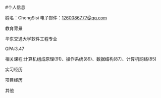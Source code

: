 #个人信息

姓名：ChengSisi
电子邮件：1260086777@qq.com

教育背景

华东交通大学软件工程专业

GPA:3.47 

相关课程:计算机组成原理(91)、操作系统(89)、数据结构(87)、计算机网络(85)

实习经历

项目经历

其他

